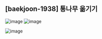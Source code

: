 ## [baekjoon-1938] 통나무 옮기기

![image](https://user-images.githubusercontent.com/22045163/110050117-94cd9700-7d96-11eb-9c90-ab73c8cd29e1.png)
![image](https://user-images.githubusercontent.com/22045163/110050138-a2831c80-7d96-11eb-803b-3e351f2d6560.png)

![image](https://user-images.githubusercontent.com/22045163/110050165-b3cc2900-7d96-11eb-85b4-334c9fdbbf0d.png)
